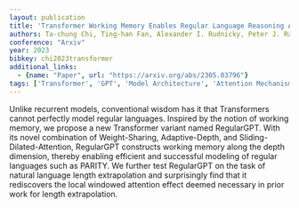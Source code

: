 ```yaml
---
layout: publication
title: 'Transformer Working Memory Enables Regular Language Reasoning And Natural Language Length Extrapolation'
authors: Ta-chung Chi, Ting-han Fan, Alexander I. Rudnicky, Peter J. Ramadge
conference: "Arxiv"
year: 2023
bibkey: chi2023transformer
additional_links:
  - {name: "Paper", url: "https://arxiv.org/abs/2305.03796"}
tags: ['Transformer', 'GPT', 'Model Architecture', 'Attention Mechanism', 'Pretraining Methods']
---
```

Unlike recurrent models, conventional wisdom has it that Transformers cannot
perfectly model regular languages. Inspired by the notion of working memory, we
propose a new Transformer variant named RegularGPT. With its novel combination
of Weight-Sharing, Adaptive-Depth, and Sliding-Dilated-Attention, RegularGPT
constructs working memory along the depth dimension, thereby enabling efficient
and successful modeling of regular languages such as PARITY. We further test
RegularGPT on the task of natural language length extrapolation and
surprisingly find that it rediscovers the local windowed attention effect
deemed necessary in prior work for length extrapolation.
